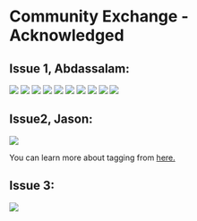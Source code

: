 # Community Exchange - Acknowledged



## Issue 1, Abdassalam:
<img src="Acknowledged/1.jpg">

<img src="Acknowledged/2.jpg">

<img src="Acknowledged/3.jpg">

<img src="Acknowledged/4.jpg">

<img src="Acknowledged/5.jpg">

<img src="Acknowledged/6.jpg">

<img src="Acknowledged/7.jpg">

<img src="Acknowledged/8.jpg">

<img src="Acknowledged/9.jpg">

<img src="Acknowledged/10.jpg">


## Issue2, Jason:
<img src="Acknowledged/threadwjason.png">

You can learn more about tagging from [here.](../../../tagging.md)

## Issue 3:

<img src="Community Exchange/Screenshot 2023-03-22 164306.png">
